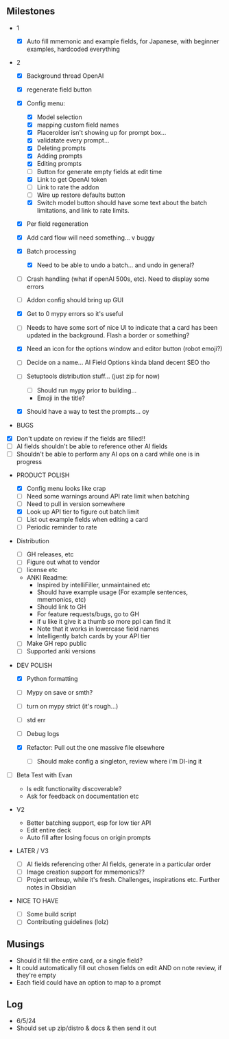 ## Milestones

- 1

  - [x] Auto fill mmemonic and example fields, for Japanese, with beginner examples, hardcoded everything

- 2

  - [x] Background thread OpenAI
  - [x] regenerate field button
  - [x] Config menu:

    - [x] Model selection
    - [x] mapping custom field names
    - [x] Placerolder isn't showing up for prompt box...
    - [x] validatate every prompt...
    - [x] Deleting prompts
    - [x] Adding prompts
    - [x] Editing prompts
    - [ ] Button for generate empty fields at edit time
    - [x] Link to get OpenAI token
    - [ ] Link to rate the addon
    - [ ] Wire up restore defaults button
    - [x] Switch model button should have some text about the batch limitations, and link to rate limits.

  - [x] Per field regeneration
  - [x] Add card flow will need something... v buggy
  - [x] Batch processing
    - [x] Need to be able to undo a batch... and undo in general?
  - [ ] Crash handling (what if openAI 500s, etc). Need to display some errors
  - [ ] Addon config should bring up GUI
  - [x] Get to 0 mypy errors so it's useful

  - [ ] Needs to have some sort of nice UI to indicate that a card has been updated in the background. Flash a border or something?
  - [x] Need an icon for the options window and editor button (robot emoji?)
  - [ ] Decide on a name... AI Field Options kinda bland decent SEO tho
  - [ ] Setuptools distribution stuff... (just zip for now)
    - [ ] Should run mypy prior to building...
    - Emoji in the title?
  - [x] Should have a way to test the prompts... oy

- BUGS
- [x] Don't update on review if the fields are filled!!
- [ ] AI fields shouldn't be able to reference other AI fields
- [ ] Shouldn't be able to perform any AI ops on a card while one is in progress

- PRODUCT POLISH

  - [x] Config menu looks like crap
  - [ ] Need some warnings around API rate limit when batching
  - [ ] Need to pull in version somewhere
  - [x] Look up API tier to figure out batch limit
  - [ ] List out example fields when editing a card
  - [ ] Periodic reminder to rate

- Distribution

  - [ ] GH releases, etc
  - [ ] Figure out what to vendor
  - [ ] license etc
  - ANKI Readme:
    - Inspired by intelliFiller, unmaintained etc
    - Should have example usage (For example sentences, mmemonics, etc)
    - Should link to GH
    - For feature requests/bugs, go to GH
    - if u like it give it a thumb so more ppl can find it
    - Note that it works in lowercase field names
    - Intelligently batch cards by your API tier
  - [ ] Make GH repo public
  - [ ] Supported anki versions

- DEV POLISH

  - [x] Python formatting
  - [ ] Mypy on save or smth?
  - [ ] turn on mypy strict (it's rough...)

  - [ ] std err
  - [ ] Debug logs
  - [x] Refactor: Pull out the one massive file elsewhere
    - [ ] Should make config a singleton, review where i'm DI-ing it

- [ ] Beta Test with Evan

  - Is edit functionality discoverable?
  - Ask for feedback on documentation etc

- V2

  - Better batching support, esp for low tier API
  - Edit entire deck
  - Auto fill after losing focus on origin prompts

- LATER / V3

  - [ ] AI fields referencing other AI fields, generate in a particular order
  - [ ] Image creation support for mmemonics??
  - [ ] Project writeup, while it's fresh. Challenges, inspirations etc. Further notes in Obsidian

- NICE TO HAVE
  - [ ] Some build script
  - [ ] Contributing guidelines (lolz)

## Musings

- Should it fill the entire card, or a single field?
- It could automatically fill out chosen fields on edit AND on note review, if they're empty
- Each field could have an option to map to a prompt

## Log

- 6/5/24
- Should set up zip/distro & docs & then send it out
